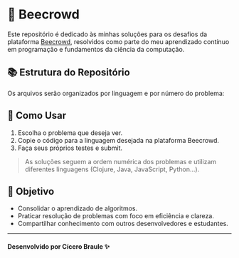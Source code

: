 # 🧠 Beecrowd

Este repositório é dedicado às minhas soluções para os desafios da plataforma [Beecrowd](https://www.beecrowd.com.br/), resolvidos como parte do meu aprendizado contínuo em programação e fundamentos da ciência da computação.

## 📚 Estrutura do Repositório

Os arquivos serão organizados por linguagem e por número do problema:

## 🚀 Como Usar

1. Escolha o problema que deseja ver.
2. Copie o código para a linguagem desejada na plataforma Beecrowd.
3. Faça seus próprios testes e submit.

> As soluções seguem a ordem numérica dos problemas e utilizam diferentes linguagens (Clojure, Java, JavaScript, Python...).

## 🎯 Objetivo

- Consolidar o aprendizado de algoritmos.
- Praticar resolução de problemas com foco em eficiência e clareza.
- Compartilhar conhecimento com outros desenvolvedores e estudantes.

---
#### Desenvolvido por Cícero Braule ✨
